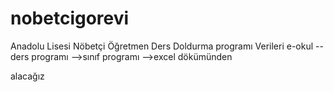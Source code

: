 # nobetcigorevi
Anadolu Lisesi Nöbetçi Öğretmen Ders Doldurma programı
Verileri e-okul
    --ders programı
        -->sınıf programı
        -->excel dökümünden

alacağız
